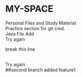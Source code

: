 # MY-SPACE
Personal Files and Study Material. 
<br>
Practice section for git cmd.<br>
Java File Add<br>
Try again<p>break this line</p><br>
Try again<br>
##second branch added feature1